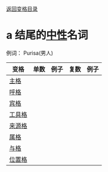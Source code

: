 [返回变格目录](summary.md)

# a 结尾的[中性](neutral.md)名词

例词： Purisa(男人)

| 变格 | 单数 | 例子 |复数 | 例子 |
| --- | ----- | ------ |---- | ---- |
| [主格](nom.md) |  |  |  |  |
| [呼格](voc.md) |  |  |  |  |
| [宾格](acc.md) |  |  |  |  |
| [工具格](instr.md) |  |  |  |  |
| [来源格](abl.md) |  |  |  |  |
| [属格](gen.md) |  |  |  |  |
| [与格](dat.md) |  |  |  |  |
| [位置格](loc.md) |  |  |  |  |